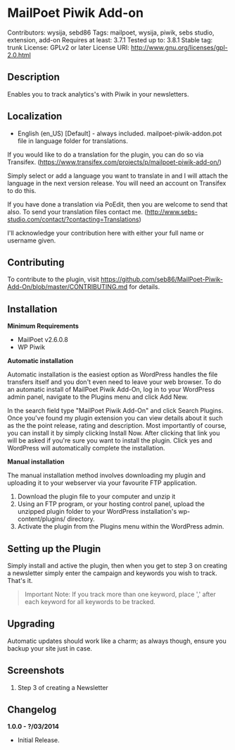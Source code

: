 # MailPoet Piwik Add-on 

Contributors: wysija, sebd86 
Tags: mailpoet, wysija, piwik, sebs studio, extension, add-on 
Requires at least: 3.7.1 
Tested up to: 3.8.1 
Stable tag: trunk 
License: GPLv2 or later 
License URI: http://www.gnu.org/licenses/gpl-2.0.html 

## Description

Enables you to track analytics's with Piwik in your newsletters.

## Localization
* English (en_US) [Default] - always included. mailpoet-piwik-addon.pot file in language folder for translations.

If you would like to do a translation for the plugin, you can do so via Transifex.  (https://www.transifex.com/projects/p/mailpoet-piwik-add-on/)

Simply select or add a language you want to translate in and I will attach the language in the next version release. You will need an account on Transifex to do this.

If you have done a translation via PoEdit, then you are welcome to send that also. To send your translation files contact me. (http://www.sebs-studio.com/contact/?contacting=Translations)

I'll acknowledge your contribution here with either your full name or username given.

## Contributing

To contribute to the plugin, visit https://github.com/seb86/MailPoet-Piwik-Add-On/blob/master/CONTRIBUTING.md for details.

## Installation

__Minimum Requirements__

* MailPoet v2.6.0.8
* WP Piwik

__Automatic installation__

Automatic installation is the easiest option as WordPress handles the file transfers itself and you don't even need to leave your web browser. To do an automatic install of MailPoet Piwik Add-On, log in to your WordPress admin panel, navigate to the Plugins menu and click Add New.

In the search field type "MailPoet Piwik Add-On" and click Search Plugins. Once you've found my plugin extension you can view details about it such as the the point release, rating and description. Most importantly of course, you can install it by simply clicking Install Now. After clicking that link you will be asked if you're sure you want to install the plugin. Click yes and WordPress will automatically complete the installation.

__Manual installation__

The manual installation method involves downloading my plugin and uploading it to your webserver via your favourite FTP application.

1. Download the plugin file to your computer and unzip it
2. Using an FTP program, or your hosting control panel, upload the unzipped plugin folder to your WordPress installation's wp-content/plugins/ directory.
3. Activate the plugin from the Plugins menu within the WordPress admin.

## Setting up the Plugin

Simply install and active the plugin, then when you get to step 3 on creating a newsletter simply enter the campaign and keywords you wish to track. That's it.

> Important Note: If you track more than one keyword, place ',' after each keyword for all keywords to be tracked.

## Upgrading

Automatic updates should work like a charm; as always though, ensure you backup your site just in case.

## Screenshots

1. Step 3 of creating a Newsletter

## Changelog

__1.0.0 - ?/03/2014__

* Initial Release.